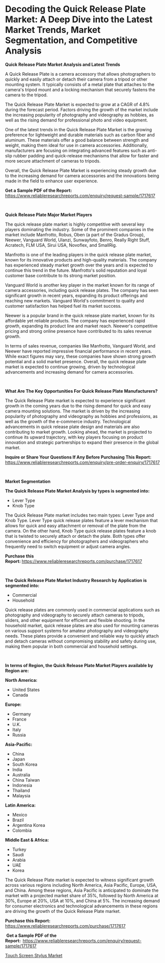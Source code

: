 <p><h1>Decoding the Quick Release Plate Market: A Deep Dive into the Latest Market Trends, Market Segmentation, and Competitive Analysis</h1></p><p><strong>Quick Release Plate Market Analysis and Latest Trends</strong></p>
<p><p>A Quick Release Plate is a camera accessory that allows photographers to quickly and easily attach or detach their camera from a tripod or other mounting system. It typically consists of a metal plate that attaches to the camera's tripod mount and a locking mechanism that securely fastens the camera to the tripod.</p><p>The Quick Release Plate Market is expected to grow at a CAGR of 4.8% during the forecast period. Factors driving the growth of the market include the increasing popularity of photography and videography as hobbies, as well as the rising demand for professional photo and video equipment.</p><p>One of the latest trends in the Quick Release Plate Market is the growing preference for lightweight and durable materials such as carbon fiber and aluminum. These materials offer a good balance between strength and weight, making them ideal for use in camera accessories. Additionally, manufacturers are focusing on integrating advanced features such as anti-slip rubber padding and quick-release mechanisms that allow for faster and more secure attachment of cameras to tripods.</p><p>Overall, the Quick Release Plate Market is experiencing steady growth due to the increasing demand for camera accessories and the innovations being made in the field to enhance user experience.</p></p>
<p><strong>Get a Sample PDF of the Report:&nbsp;</strong> <a href="https://www.reliableresearchreports.com/enquiry/request-sample/1717617">https://www.reliableresearchreports.com/enquiry/request-sample/1717617</a></p>
<p>&nbsp;</p>
<p><strong>Quick Release Plate Major Market Players</strong></p>
<p><p>The quick release plate market is highly competitive with several key players dominating the industry. Some of the prominent companies in the market include Manfrotto, Robus, Oben (a part of the Gradus Group), Neewer, Vanguard World, Ulanzi, Sunwayfoto, Benro, Really Right Stuff, Acratech, FLM USA, Sirui USA, Novoflex, and SmallRig.</p><p>Manfrotto is one of the leading players in the quick release plate market, known for its innovative products and high-quality materials. The company has experienced steady market growth over the years and is expected to continue this trend in the future. Manfrotto's solid reputation and loyal customer base contribute to its strong market position.</p><p>Vanguard World is another key player in the market known for its range of camera accessories, including quick release plates. The company has seen significant growth in recent years, expanding its product offerings and reaching new markets. Vanguard World's commitment to quality and customer satisfaction has helped fuel its market success.</p><p>Neewer is a popular brand in the quick release plate market, known for its affordable yet reliable products. The company has experienced rapid growth, expanding its product line and market reach. Neewer's competitive pricing and strong online presence have contributed to its sales revenue growth.</p><p>In terms of sales revenue, companies like Manfrotto, Vanguard World, and Neewer have reported impressive financial performance in recent years. While exact figures may vary, these companies have shown strong growth potential and a solid market presence. Overall, the quick release plate market is expected to continue growing, driven by technological advancements and increasing demand for camera accessories.</p></p>
<p>&nbsp;</p>
<p><strong>What Are The Key Opportunities For Quick Release Plate Manufacturers?</strong></p>
<p><p>The Quick Release Plate market is expected to experience significant growth in the coming years due to the rising demand for quick and easy camera mounting solutions. The market is driven by the increasing popularity of photography and videography as hobbies and professions, as well as the growth of the e-commerce industry. Technological advancements in quick release plate design and materials are also contributing to market growth. Looking ahead, the market is projected to continue its upward trajectory, with key players focusing on product innovation and strategic partnerships to expand their presence in the global market.</p></p>
<p><strong>Inquire or Share Your Questions If Any Before Purchasing This Report:</strong> <a href="https://www.reliableresearchreports.com/enquiry/pre-order-enquiry/1717617">https://www.reliableresearchreports.com/enquiry/pre-order-enquiry/1717617</a></p>
<p>&nbsp;</p>
<p><strong>Market Segmentation</strong></p>
<p><strong>The Quick Release Plate Market Analysis by types is segmented into:</strong></p>
<p><ul><li>Lever Type</li><li>Knob Type</li></ul></p>
<p><p>The Quick Release Plate market includes two main types: Lever Type and Knob Type. Lever Type quick release plates feature a lever mechanism that allows for quick and easy attachment or removal of the plate from the camera. On the other hand, Knob Type quick release plates feature a knob that is twisted to securely attach or detach the plate. Both types offer convenience and efficiency for photographers and videographers who frequently need to switch equipment or adjust camera angles.</p></p>
<p><strong>Purchase this Report:&nbsp;</strong><a href="https://www.reliableresearchreports.com/purchase/1717617">https://www.reliableresearchreports.com/purchase/1717617</a></p>
<p>&nbsp;</p>
<p><strong>The Quick Release Plate Market Industry Research by Application is segmented into:</strong></p>
<p><ul><li>Commercial</li><li>Household</li></ul></p>
<p><p>Quick release plates are commonly used in commercial applications such as photography and videography to securely attach cameras to tripods, sliders, and other equipment for efficient and flexible shooting. In the household market, quick release plates are also used for mounting cameras on various support systems for amateur photography and videography needs. These plates provide a convenient and reliable way to quickly attach and detach cameras without compromising stability and safety during use, making them popular in both commercial and household settings.</p></p>
<p>&nbsp;</p>
<p><strong>In terms of Region, the Quick Release Plate Market Players available by Region are:</strong></p>
<p>
    <p> <strong> North America: </strong>
        <ul>
            <li>United States</li>
            <li>Canada</li>
        </ul>
        </p> 
    <p> <strong> Europe: </strong>
        <ul>
            <li>Germany</li>
            <li>France</li>
            <li>U.K.</li>
            <li>Italy</li>
            <li>Russia</li>
        </ul>
        </p> 
    <p> <strong> Asia-Pacific: </strong>
        <ul>
            <li>China</li>
            <li>Japan</li>
            <li>South Korea</li>
            <li>India</li>
            <li>Australia</li>
            <li>China Taiwan</li>
            <li>Indonesia</li>
            <li>Thailand</li>
            <li>Malaysia</li>
        </ul>
        </p> 
    <p> <strong> Latin America: </strong>
        <ul>
            <li>Mexico</li>
            <li>Brazil</li>
            <li>Argentina Korea</li>
            <li>Colombia</li>
        </ul>
        </p> 
    <p> <strong> Middle East & Africa: </strong>
        <ul>
            <li>Turkey</li>
            <li>Saudi</li>
            <li>Arabia</li>
            <li>UAE</li>
            <li>Korea</li>
        </ul>
    </p>
    </p>
<p><p>The Quick Release Plate market is expected to witness significant growth across various regions including North America, Asia Pacific, Europe, USA, and China. Among these regions, Asia Pacific is anticipated to dominate the market with a projected market share of 35%, followed by North America at 30%, Europe at 20%, USA at 10%, and China at 5%. The increasing demand for consumer electronics and technological advancements in these regions are driving the growth of the Quick Release Plate market.</p></p>
<p><strong>Purchase this Report: </strong><a href="https://www.reliableresearchreports.com/purchase/1717617">https://www.reliableresearchreports.com/purchase/1717617</a></p>
<p>&nbsp;<strong>Get a Sample PDF of the Report:&nbsp;&nbsp;</strong><a href="https://www.reliableresearchreports.com/enquiry/request-sample/1717617">https://www.reliableresearchreports.com/enquiry/request-sample/1717617</a></p>
<p><strong></strong></p>
<p><p><a href="https://github.com/Chiragrp22/Market-Research-Report-List-3/blob/main/touch-screen-stylus-market.md">Touch Screen Stylus Market</a></p></p>